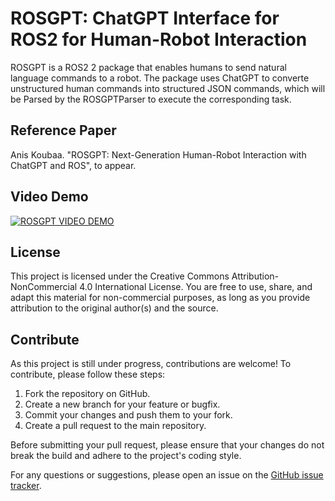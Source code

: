 # ROSGPT: ChatGPT Interface for ROS2 for Human-Robot Interaction

ROSGPT is a ROS2 2 package that enables humans to send natural language commands to a robot. 
The package uses ChatGPT to converte unstructured human commands into structured JSON commands, which will be Parsed by the ROSGPTParser to execute the corresponding task. 

## Reference Paper

Anis Koubaa. "ROSGPT: Next-Generation Human-Robot Interaction with ChatGPT and ROS", to appear.

## Video Demo

[![ROSGPT VIDEO DEMO](https://img.youtube.com/vi/prluA9zfWhU/0.jpg)](https://www.youtube.com/watch?v=prluA9zfWhU)


## License

This project is licensed under the Creative Commons Attribution-NonCommercial 4.0 International License. You are free to use, share, and adapt this material for non-commercial purposes, as long as you provide attribution to the original author(s) and the source.

## Contribute

As this project is still under progress, contributions are welcome! To contribute, please follow these steps:

1. Fork the repository on GitHub.
2. Create a new branch for your feature or bugfix.
3. Commit your changes and push them to your fork.
4. Create a pull request to the main repository.

Before submitting your pull request, please ensure that your changes do not break the build and adhere to the project's coding style.

For any questions or suggestions, please open an issue on the [GitHub issue tracker](https://github.com/aniskoubaa/rosgpt/issues).


